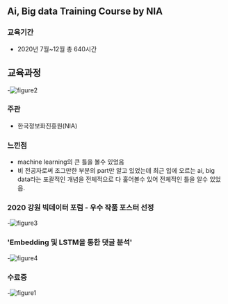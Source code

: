 ## Ai, Big data Training Course by NIA

### 교육기간
- 2020년 7월~12월 총 640시간

## 교육과정
-![figure2](https://github.com/mynameisheum/2020-Ai-Bigdata-Training-course/blob/main/%EC%9D%B8%EA%B3%B5%EC%A7%80%EB%8A%A5-%EB%B9%85%EB%8D%B0%EC%9D%B4%ED%84%B0%20%EA%B5%90%EC%9C%A1%EA%B3%BC%EC%A0%95.png?raw=true)

### 주관
- 한국정보화진흥원(NIA)

### 느낀점
- machine learning의 큰 틀을 볼수 있었음
- 비 전공자로써 조그만한 부분의 part만 알고 있었는데 최근 입에 오르는 ai, big data라는 포괄적인 개념을 전체적으로 다 훑어볼수 있어 전체적인 틀을 알수 있었음.

### 2020 강원 빅데이터 포럼 - 우수 작품 포스터 선정
-![figure3](https://github.com/mynameisheum/2020-Ai-Bigdata-Training-course/blob/main/2020-%EA%B0%95%EC%9B%90%20%EB%B9%85%EB%8D%B0%EC%9D%B4%ED%84%B0%20%ED%8F%AC%EB%9F%BC%20%EC%9A%B0%EC%88%98%ED%95%99%EC%83%9D%20%EC%84%A0%EC%A0%95%20%ED%8F%AC%EC%8A%A4%ED%84%B0.png?raw=true)

### 'Embedding 및 LSTM을 통한 댓글 분석'
-![figure4](https://github.com/mynameisheum/2020-Ai-Bigdata-Training-course/blob/main/2020%EA%B0%95%EC%9B%90%20%EB%B9%85%EB%8D%B0%EC%9D%B4%ED%84%B0%20%ED%8F%AC%EC%8A%A4%ED%84%B0-%EB%B0%95%EC%84%B1%ED%9D%A0.png?raw=true)

### 수료증
-![figure1](https://github.com/mynameisheum/2020-Ai-Bigdata-Training-course/blob/main/%EC%9D%B8%EA%B3%B5%EC%A7%80%EB%8A%A5-%EB%B9%85%EB%8D%B0%EC%9D%B4%ED%84%B0%20%EC%88%98%EB%A3%8C%EC%A6%9D.png?raw=true)
